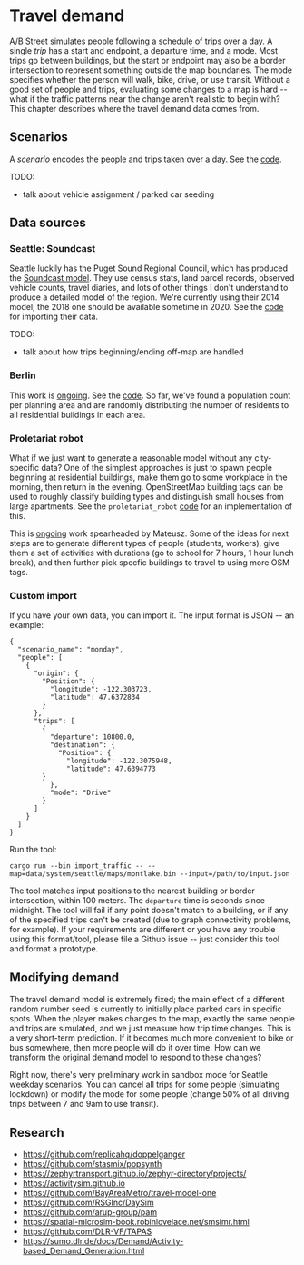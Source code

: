 # Travel demand

A/B Street simulates people following a schedule of trips over a day. A single
_trip_ has a start and endpoint, a departure time, and a mode. Most trips go
between buildings, but the start or endpoint may also be a border intersection
to represent something outside the map boundaries. The mode specifies whether
the person will walk, bike, drive, or use transit. Without a good set of people
and trips, evaluating some changes to a map is hard -- what if the traffic
patterns near the change aren't realistic to begin with? This chapter describes
where the travel demand data comes from.

## Scenarios

A _scenario_ encodes the people and trips taken over a day. See the
[code](https://github.com/dabreegster/abstreet/blob/master/sim/src/make/scenario.rs).

TODO:

- talk about vehicle assignment / parked car seeding

## Data sources

### Seattle: Soundcast

Seattle luckily has the Puget Sound Regional Council, which has produced the
[Soundcast model](https://www.psrc.org/activity-based-travel-model-soundcast).
They use census stats, land parcel records, observed vehicle counts, travel
diaries, and lots of other things I don't understand to produce a detailed model
of the region. We're currently using their 2014 model; the 2018 one should be
available sometime in 2020. See the
[code](https://github.com/dabreegster/abstreet/tree/master/importer/src/soundcast)
for importing their data.

TODO:

- talk about how trips beginning/ending off-map are handled

### Berlin

This work is [ongoing](https://github.com/dabreegster/abstreet/issues/119). See
the
[code](https://github.com/dabreegster/abstreet/blob/master/importer/src/berlin.rs).
So far, we've found a population count per planning area and are randomly
distributing the number of residents to all residential buildings in each area.

### Proletariat robot

What if we just want to generate a reasonable model without any city-specific
data? One of the simplest approaches is just to spawn people beginning at
residential buildings, make them go to some workplace in the morning, then
return in the evening. OpenStreetMap building tags can be used to roughly
classify building types and distinguish small houses from large apartments. See
the `proletariat_robot`
[code](https://github.com/dabreegster/abstreet/blob/master/sim/src/make/activity_model.rs)
for an implementation of this.

This is [ongoing](https://github.com/dabreegster/abstreet/issues/154) work
spearheaded by Mateusz. Some of the ideas for next steps are to generate
different types of people (students, workers), give them a set of activities
with durations (go to school for 7 hours, 1 hour lunch break), and then further
pick specfic buildings to travel to using more OSM tags.

### Custom import

If you have your own data, you can import it. The input format is JSON -- an
example:

```
{
  "scenario_name": "monday",
  "people": [
    {
      "origin": {
        "Position": {
          "longitude": -122.303723,
          "latitude": 47.6372834
        }
      },
      "trips": [
        {
          "departure": 10800.0,
          "destination": {
            "Position": {
              "longitude": -122.3075948,
              "latitude": 47.6394773
	    }
          },
          "mode": "Drive"
        }
      ]
    }
  ]
}
```

Run the tool:

```
cargo run --bin import_traffic -- --map=data/system/seattle/maps/montlake.bin --input=/path/to/input.json
```

The tool matches input positions to the nearest building or border intersection,
within 100 meters. The `departure` time is seconds since midnight. The tool will
fail if any point doesn't match to a building, or if any of the specified trips
can't be created (due to graph connectivity problems, for example). If your
requirements are different or you have any trouble using this format/tool,
please file a Github issue -- just consider this tool and format a prototype.

## Modifying demand

The travel demand model is extremely fixed; the main effect of a different
random number seed is currently to initially place parked cars in specific
spots. When the player makes changes to the map, exactly the same people and
trips are simulated, and we just measure how trip time changes. This is a very
short-term prediction. If it becomes much more convenient to bike or bus
somewhere, then more people will do it over time. How can we transform the
original demand model to respond to these changes?

Right now, there's very preliminary work in sandbox mode for Seattle weekday
scenarios. You can cancel all trips for some people (simulating lockdown) or
modify the mode for some people (change 50% of all driving trips between 7 and
9am to use transit).

## Research

- <https://github.com/replicahq/doppelganger>
- <https://github.com/stasmix/popsynth>
- <https://zephyrtransport.github.io/zephyr-directory/projects/>
- <https://activitysim.github.io>
- <https://github.com/BayAreaMetro/travel-model-one>
- <https://github.com/RSGInc/DaySim>
- <https://github.com/arup-group/pam>
- <https://spatial-microsim-book.robinlovelace.net/smsimr.html>
- <https://github.com/DLR-VF/TAPAS>
- <https://sumo.dlr.de/docs/Demand/Activity-based_Demand_Generation.html>
